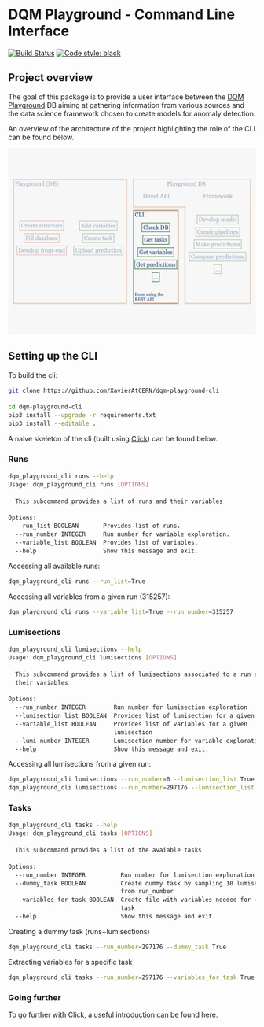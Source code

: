 # DQM Playground - Command Line Interface

[![Build Status](https://app.travis-ci.com/XavierAtCERN/dqm-playground-cli.svg?branch=main)](https://app.travis-ci.com/XavierAtCERN/dqm-playground-cli)
[![Code style: black](https://img.shields.io/badge/code%20style-black-000000.svg)](https://github.com/psf/black)

## Project overview

The goal of this package is to provide a user interface between the [DQM Playground](https://github.com/CMSTrackerDPG/MLplayground) DB aiming at gathering information from various sources and the data science framework chosen to create models for anomaly detection.

An overview of the architecture of the project highlighting the role of the CLI can be found below.

![Architecture of the project](./images/CLI.jpeg?raw=true "Architecture of the project")

## Setting up the CLI

To build the cli:
```bash
git clone https://github.com/XavierAtCERN/dqm-playground-cli

cd dqm-playground-cli
pip3 install --upgrade -r requirements.txt
pip3 install --editable .
```

A naive skeleton of the cli (built using [Click](https://click.palletsprojects.com/en/8.0.x/)) can be found below.

### Runs
```bash
dqm_playground_cli runs --help
Usage: dqm_playground_cli runs [OPTIONS]

  This subcommand provides a list of runs and their variables

Options:
  --run_list BOOLEAN       Provides list of runs.
  --run_number INTEGER     Run number for variable exploration.
  --variable_list BOOLEAN  Provides list of variables.
  --help                   Show this message and exit.
```

Accessing all available runs:
```bash
dqm_playground_cli runs --run_list=True
```

Accessing all variables from a given run (315257):
```bash
dqm_playground_cli runs --variable_list=True --run_number=315257
```

### Lumisections

```bash
dqm_playground_cli lumisections --help
Usage: dqm_playground_cli lumisections [OPTIONS]

  This subcommand provides a list of lumisections associated to a run and
  their variables

Options:
  --run_number INTEGER        Run number for lumisection exploration
  --lumisection_list BOOLEAN  Provides list of lumisection for a given run
  --variable_list BOOLEAN     Provides list of variables for a given
                              lumisection
  --lumi_number INTEGER       Lumisection number for variable exploration
  --help                      Show this message and exit.
```

Accessing all lumisections from a given run:
```bash
dqm_playground_cli lumisections --run_number=0 --lumisection_list True # run not in the DB
dqm_playground_cli lumisections --run_number=297176 --lumisection_list True # run in the DB
```

### Tasks

```bash
dqm_playground_cli tasks --help
Usage: dqm_playground_cli tasks [OPTIONS]

  This subcommand provides a list of the avaiable tasks

Options:
  --run_number INTEGER          Run number for lumisection exploration
  --dummy_task BOOLEAN          Create dummy task by sampling 10 lumisections
                                from run_number
  --variables_for_task BOOLEAN  Create file with variables needed for (dummy)
                                task
  --help                        Show this message and exit.
```

Creating a dummy task (runs+lumisections)
```bash
dqm_playground_cli tasks --run_number=297176 --dummy_task True
```

Extracting variables for a specific task
```bash
dqm_playground_cli tasks --run_number=297176 --variables_for_task True
```

### Going further

To go further with Click, a useful introduction can be found [here](https://www.youtube.com/watch?v=kNke39OZ2k0).
